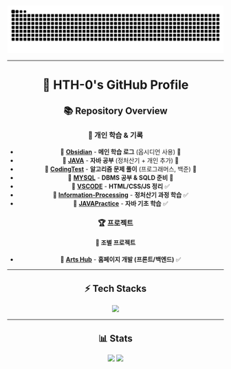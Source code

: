 <img src="https://github.com/HTH-0/HTH-0/blob/output/github-contribution-grid-snake.svg"/>

---

<div align="center">

# 🚀 HTH-0's GitHub Profile

## 📚 Repository Overview

### 📝 **개인 학습 & 기록**
- 📂 [**Obsidian**](https://github.com/HTH-0/Obsidian.git) - **메인 학습 로그** (옵시디언 사용) 🚀  
- 📂 [**JAVA**](https://github.com/HTH-0/JAVA.git) - **자바 공부** (정처산기 + 개인 추가) 🚀  
- 📂 [**CodingTest**](https://github.com/HTH-0/CodingTest.git) - **알고리즘 문제 풀이** (프로그래머스, 백준) 🚀  
- 📁 [**MYSQL**](https://github.com/HTH-0/MYSQL.git) - **DBMS 공부 & SQLD 준비** 🚀  
- 📁 [**VSCODE**](https://github.com/HTH-0/VSCODE.git) - **HTML/CSS/JS 정리** ✅  
- 📁 [**Information-Processing**](https://github.com/HTH-0/Information-Processing.git) - **정처산기 과정 학습** ✅  
- 📁 [**JAVAPractice**](https://github.com/HTH-0/JAVAPractice.git) - **자바 기초 학습** ✅  

### 🏆 **프로젝트**
#### **👥 조별 프로젝트**
- 💎 [**Arts Hub**](https://github.com/Jaewoong-Hwang/PROJECT_UI.git) - **홈페이지 개발 (프론트/백엔드)** ✅  

---

## ⚡ Tech Stacks  
<p align="center">
  <img src="https://img.shields.io/badge/Java-007396?style=flat-square&logo=Java&logoColor=white">
</p>

---

## 📊 Stats  
<p align="center">
  <img src="https://github-readme-stats.vercel.app/api?username=HTH-0&bg_color=180,000000,00000000&title_color=ffffff&text_color=ffffff" />
  <img src="https://github-readme-stats.vercel.app/api/top-langs/?username=HTH-0&layout=compact&bg_color=180,000000,00000000&title_color=ffffff&text_color=ffffff" />
</p>

</div>
